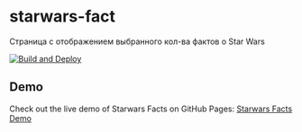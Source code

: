# starwars-fact
Cтраница с отображением выбранного кол-ва фактов о Star Wars

[![Build and Deploy](https://github.com/LizardioWizardio/starwars-fact/actions/workflows/jekyll-gh-pages.yml/badge.svg)](https://github.com/LizardioWizardio/starwars-fact/actions/workflows/jekyll-gh-pages.yml)


## Demo

Check out the live demo of Starwars Facts on GitHub Pages: [Starwars Facts Demo](https://lizardiowizardio.github.io/starwars-fact/)
